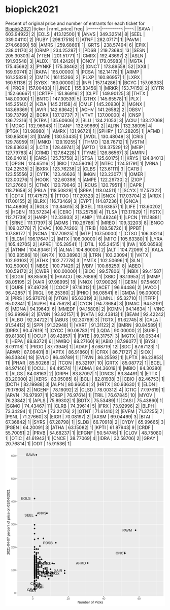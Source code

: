# biopick2021
Percent of original price and number of entrants for each ticket for [Biopick2021](https://twitter.com/hashtag/Biopick2021)
|ticker | nrml_price| freq|
|:------|----------:|----:|
|SAVA   |  603.94922|    2|
|EOLS   |  413.12500|    1|
|ANVS   |  349.32514|    8|
|SEEL   |  339.04110|    2|
|RUBY   |  298.17518|    1|
|ATNF   |  282.07171|    1|
|PAVM   |  274.66960|   58|
|AMRS   |  259.68661|    1|
|GRTS   |  238.57494|    6|
|EPIX   |  238.01170|    3|
|ORMP   |  234.25287|    1|
|PDSB   |  219.73684|   13|
|SESN   |  205.30303|    4|
|YTEN   |  201.51771|    1|
|CMRX   |  192.43697|    2|
|ASLN   |  191.93548|    3|
|ALDX   |  191.42420|    1|
|ONCY   |  179.05983|    1|
|MGTA   |  175.45692|    3|
|PYNKF  |  175.38462|    2|
|ONCT   |  173.89558|   52|
|XXII   |  169.90741|    2|
|RAFA   |  165.00000|    1|
|PCSA   |  162.14178|    1|
|ARMP   |  161.25828|    2|
|DMTK   |  161.15266|    2|
|PLXP   |  160.86957|    1|
|LXRX   |  160.51136|    2|
|SYBX   |  160.00000|    2|
|INFI   |  157.14286|    1|
|BCYC   |  157.08333|    4|
|PRQR   |  157.00483|    1|
|JNCE   |  155.83456|    1|
|MRKR   |  153.74150|    2|
|CYTR   |  152.66667|    1|
|CRTPF  |  151.86916|    2|
|CLPT   |  149.90125|    3|
|THTX   |  148.00000|    1|
|BNTC   |  147.30539|    5|
|GTHX   |  145.65578|    1|
|PLX    |  145.25140|    2|
|KZIA   |  145.21158|    4|
|CMLF   |  145.20930|    2|
|MGNX   |  143.69369|    1|
|AVIR   |  142.63642|    1|
|ACHV   |  141.26582|    2|
|OBSV   |  139.73799|    2|
|BCRX   |  137.12737|    7|
|VTVT   |  137.00000|    4|
|CNSP   |  136.72316|    1|
|KTRA   |  135.60606|    2|
|BLU    |  134.21053|    3|
|ACIU   |  133.27068|    1|
|MDXG   |  132.96943|    1|
|CANF   |  132.59669|    2|
|ALRN   |  132.38095|    4|
|PTGX   |  131.98980|    1|
|AMRX   |  131.96721|    1|
|SPHRY  |  131.28205|    1|
|AFMD   |  130.85809|   31|
|DARE   |  130.53435|    1|
|AVDL   |  130.48048|    3|
|CRIS   |  129.78959|   11|
|MNKD   |  129.19255|    1|
|THMO   |  128.76712|    1|
|VSTM   |  128.63636|    3|
|LCTX   |  128.49741|    3|
|APTO   |  128.37529|   12|
|MEIP   |  127.79783|    4|
|CRMD   |  127.64228|    1|
|TYME   |  126.86567|    3|
|AMRN   |  126.64016|    1|
|EARS   |  125.75758|    2|
|STSA   |  125.60175|    1|
|KRYS   |  124.84013|    1|
|OPGN   |  124.65116|    2|
|IBIO   |  124.59016|    2|
|NTEC   |  124.51791|    1|
|VRNA   |  124.22535|    2|
|BXRX   |  123.76238|    2|
|CLBS   |  123.61111|    3|
|CATB   |  123.55556|    2|
|CYTK   |  123.46626|    1|
|IMGN   |  123.23077|    1|
|OMER   |  123.00276|    1|
|HOOK   |  122.60398|    1|
|AMPE   |  122.29730|    2|
|ZIOP   |  121.27660|    5|
|CTMX   |  120.79646|    3|
|RCUS   |  120.79511|    1|
|CAPR   |  118.71658|    3|
|PBLA   |  118.50829|    1|
|SRRA   |  118.04511|    1|
|SCYX   |  117.57322|    1|
|CDTX   |  117.47573|    1|
|TTOO   |  117.29323|    2|
|SNGX   |  117.03704|    2|
|ARDX   |  117.00155|    2|
|BLRX   |  116.73469|    3|
|EYPT   |  114.87236|    1|
|GNCA   |  114.46809|    3|
|RGLS   |  113.84615|    3|
|EXEL   |  113.63857|    1|
|LIFE   |  113.60202|    5|
|HGEN   |  113.57234|    4|
|CERC   |  113.25758|    4|
|TLSA   |  113.17829|    1|
|FSTX   |  112.71739|    2|
|HARP   |  112.33933|    2|
|ANIP   |  111.48246|    1|
|LPCN   |  111.18881|    1|
|SRNE   |  111.17397|    3|
|ADMS   |  110.26786|    1|
|MREO   |  109.32203|    8|
|BNGO   |  109.02778|    7|
|CVAC   |  108.74266|    1|
|TRIB   |  108.58726|    1|
|PPBT   |  107.88177|    1|
|NCNA   |  107.70925|    1|
|MTP    |  107.50000|    1|
|CTSO   |  106.33214|    1|
|BLCM   |  106.17647|    2|
|IMTX   |  106.00000|    6|
|MITO   |  105.63380|    1|
|LYRA   |  105.42705|    2|
|APRE   |  105.28541|    1|
|DTIL   |  105.24515|    1|
|IVA    |  105.06593|    2|
|ATNM   |  104.83461|    7|
|ALNA   |  104.80000|    2|
|ALT    |  104.72069|    2|
|KALA   |  103.93586|   10|
|GNPX   |  103.38983|    3|
|LTRN   |  103.23094|    1|
|VKTX   |  102.93103|    2|
|ATHX   |  102.77778|    3|
|YMTX   |  102.50696|    1|
|SLN    |  102.50000|    1|
|NBSE   |  100.71429|    2|
|VBIV   |  100.68259|    8|
|ABEO   |  100.59172|    2|
|CWBR   |  100.00000|    1|
|BIOC   |   99.57806|    1|
|NBIX   |   99.41587|    1|
|SDGR   |   98.85505|    1|
|HAACU  |   98.76869|    1|
|XBIO   |   98.13953|    2|
|IMMP   |   98.05195|    2|
|XAIR   |   97.98995|   18|
|NNOX   |   97.90026|    1|
|GERN   |   97.54601|    1|
|QURE   |   97.49729|    1|
|COCP   |   97.16312|    1|
|ACET   |   96.94486|    2|
|AVCO   |   96.42857|    1|
|RIGL   |   96.25360|    2|
|PHIO   |   96.08541|    6|
|GMDA   |   96.00000|    3|
|PIRS   |   95.97070|    8|
|VTGN   |   95.63319|    3|
|LMNL   |   95.32710|    1|
|TFFP   |   95.02841|    1|
|AUPH   |   94.75628|    4|
|CYCN   |   94.73684|    3|
|DMAC   |   94.52191|    6|
|MDNA   |   94.19643|    6|
|MMEDF  |   94.15808|    2|
|KDMN   |   94.14634|    1|
|VINC   |   93.99999|    2|
|EVGN   |   93.92157|    1|
|NVTA   |   92.43813|    1|
|BEAM   |   92.42242|    1|
|ALBO   |   92.34722|    1|
|ABUS   |   92.30769|    3|
|TGTX   |   91.62745|    8|
|CALA   |   91.54412|    5|
|SPPI   |   91.32948|    1|
|VXRT   |   91.31122|    2|
|BMRN   |   90.84589|    1|
|DRRX   |   90.47619|    1|
|CYCC   |   90.08783|   11|
|LQDA   |   90.00000|    2|
|SURF   |   89.81380|    1|
|OCUP   |   89.42857|    1|
|FATE   |   89.31757|    3|
|MGTX   |   89.05344|    1|
|HEPA   |   88.83721|    6|
|NWBO   |   88.27160|    9|
|ABIO   |   87.98077|    1|
|BYSI   |   87.91118|    1|
|PROG   |   87.73946|    1|
|ADAP   |   87.68719|   12|
|SDC    |   87.67123|    1|
|ARWR   |   87.06401|    8|
|APTX   |   86.91860|    1|
|CFRX   |   86.71727|    2|
|SIOX   |   86.53846|   18|
|EVLO   |   86.49789|    1|
|TRVN   |   86.25592|    1|
|LPTX   |   86.23853|   11|
|PHAR   |   85.50268|    2|
|TCON   |   85.32197|   10|
|GRTX   |   85.08772|    1|
|BCEL   |   84.97146|    1|
|OCUL   |   84.49574|    1|
|ADMA   |   84.36019|    1|
|MBIO   |   84.30380|    1|
|ALGS   |   84.08163|    2|
|ORPH   |   83.87097|    1|
|ONCS   |   83.84491|    1|
|ETTX   |   83.20000|    2|
|XERS   |   83.05085|    8|
|BCLI   |   82.81938|    3|
|CBIO   |   82.46753|    1|
|DCTH   |   82.19988|    3|
|ALPN   |   80.96654|    2|
|HRTX   |   80.93630|    1|
|ELDN   |   79.17808|    2|
|NGENF  |   78.16092|    2|
|CLSD   |   78.00312|    4|
|CTIC   |   77.97619|    1|
|ARVN   |   76.97997|    1|
|CRSP   |   76.97614|    1|
|TRIL   |   76.67845|   10|
|MYOV   |   76.23842|    1|
|APLS   |   75.89302|    1|
|BDTX   |   75.53489|    1|
|CASI   |   75.43860|    1|
|SGMO   |   74.43467|   11|
|CLRB   |   74.39614|    5|
|IFRX   |   73.92996|    2|
|BLPH   |   73.34294|    1|
|TCDA   |   73.22176|    2|
|QTNT   |   71.61410|    2|
|EVFM   |   71.37255|    7|
|PSNL   |   71.27660|    3|
|EIGR   |   70.08197|    2|
|AXSM   |   69.04469|    3|
|BTAI   |   67.36842|    1|
|SYRS   |   67.28798|    1|
|SLDB   |   66.70918|    2|
|CYDY   |   65.99665|    3|
|PGEN   |   64.20091|    3|
|ATHA   |   63.15082|    1|
|KPTI   |   61.87943|    9|
|CRDF   |   55.70051|    2|
|PRVB   |   54.68237|    1|
|EPGNF  |   50.54745|    1|
|CLOV   |   48.75080|    1|
|OTIC   |   41.61943|    1|
|CNCE   |   38.77069|    4|
|IDRA   |   32.58706|    2|
|GRAY   |   20.76814|    1|
|ODT    |   15.91536|    1|
![retvspicks](biopicks.png?raw=true)
